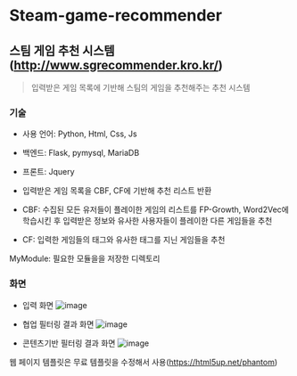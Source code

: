 # Steam-game-recommender

## 스팀 게임 추천 시스템(http://www.sgrecommender.kro.kr/)

> 입력받은 게임 목록에 기반해 스팀의 게임을 추천해주는 추천 시스템

### 기술
- 사용 언어: Python, Html, Css, Js
- 백엔드: Flask, pymysql, MariaDB
- 프론트: Jquery

- 입력받은 게임 목록을 CBF, CF에 기반해 추천 리스트 반환
- CBF: 수집된 모든 유저들이 플레이한 게임의 리스트를 FP-Growth, Word2Vec에 학습시킨 후 입력받은 정보와 유사한 사용자들이 플레이한 다른 게임들을 추천
- CF: 입력한 게임들의 태그와 유사한 태그를 지닌 게임들을 추천

MyModule: 필요한 모듈을을 저장한 디렉토리

### 화면
- 입력 화면
  ![image](https://user-images.githubusercontent.com/34413031/110933187-c84c8a80-836f-11eb-84ac-dedab4a19e21.png)
- 협업 필터링 결과 화면
  ![image](https://user-images.githubusercontent.com/34413031/110933216-d1d5f280-836f-11eb-886a-c5c55ec8494e.png)

- 콘텐츠기반 필터링 결과 화면
  ![image](https://user-images.githubusercontent.com/34413031/110933236-d8fd0080-836f-11eb-928f-36b1ecaaf7b4.png)


웹 페이지 템플릿은 무료 템플릿을 수정해서 사용(https://html5up.net/phantom)
               


